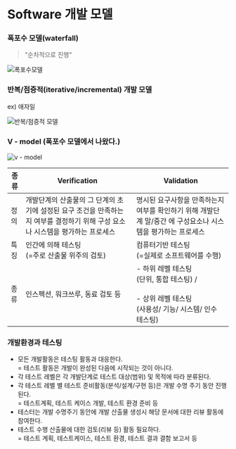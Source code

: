 # Software 개발 모델
### 폭포수 모델(waterfall) 
> "순차적으로 진행"

![폭포수모델](https://upload.wikimedia.org/wikipedia/commons/thumb/e/e2/Waterfall_model.svg/350px-Waterfall_model.svg.png)

### 반복/점증적(iterative/incremental) 개발 모델
ex) 애자일

![반복/점증적 모델](https://upload.wikimedia.org/wikipedia/commons/thumb/3/39/Iterative_development_model.svg/440px-Iterative_development_model.svg.png)


### V - model (폭포수 모델에서 나왔다.)
![v - model](https://www.researchgate.net/profile/Dirk_Sauer/publication/322477987/figure/fig11/AS:668599689687056@1536417996787/V-model-of-SW-development-process-inspired-by-1-3.png)

|종류|Verification|Validation|
|-|-|-|
|정의|개발단계의 산출물의 그 단계의 초기에 설정된 요구 조건을 만족하는지 여부를 결정하기 위해 구성 요소나 시스템을 평가하는 프로세스|명시된 요구사항을 만족하는지 여부를 확인하기 위해 개발단계 말/중간 에 구성요소나 시스템을 평가하는 프로세스|
|특징|인간에 의해 테스팅 <br/>(=주로 산출물 위주의 검토)|컴퓨터기반 테스팅 <br/>(=실제로 소프트웨어를 수행)|
|종류|인스펙션, 워크쓰루, 동료 검토 등|- 하위 레벨 테스팅<br/>(단위, 통합 테스팅) / <br/><br/>- 상위 레벨  테스팅<br/>(사용성/ 기능/ 시스템/ 인수 테스팅)|

### 개발환경과 테스팅
- 모든 개발활동은 테스팅 활동과 대응한다.<br/>
= 테스트 활동은 개발이 완성된 다음에 시작되는 것이 아니다.
- 각 테스트 레벨은 각 개발단계로 테스트 대상(범위) 및 목적에 따라 분류된다.  
- 각 테스트 레벨 별 테스트 준비활동(분석/설계/구현 등)은 개발 수명 주기 동안 진행된다.<br/>
= 테스트계획, 테스트 케이스 개발, 테스트 환경 준비 등
- 테스터는 개발 수명주기 동안에 개발 산출물 생성시 해당 문서에 대한 리뷰 활동에 참여한다.
- 테스트 수행 산출물에 대한 검토(리뷰 등) 활동 필요하다.<br/>
= 테스트 계획, 테스트케이스, 테스트 환경, 테스트 결과 결함 보고서 등